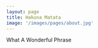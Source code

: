 ```yaml
---
layout: page
title: Hakuna Matata
image: '/images/pages/about.jpg'
---
```



What A Wonderful Phrase
